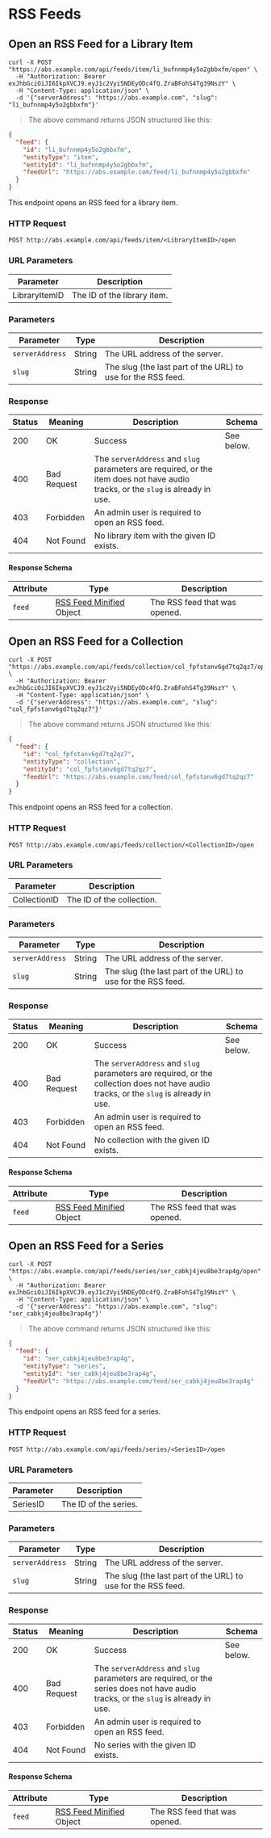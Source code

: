 # RSS Feeds

## Open an RSS Feed for a Library Item

```shell
curl -X POST "https://abs.example.com/api/feeds/item/li_bufnnmp4y5o2gbbxfm/open" \
  -H "Authorization: Bearer exJhbGciOiJI6IkpXVCJ9.eyJ1c2Vyi5NDEyODc4fQ.ZraBFohS4Tg39NszY" \
  -H "Content-Type: application/json" \
  -d '{"serverAddress": "https://abs.example.com", "slug": "li_bufnnmp4y5o2gbbxfm"}'
```

> The above command returns JSON structured like this:

```json
{
  "feed": {
    "id": "li_bufnnmp4y5o2gbbxfm",
    "entityType": "item",
    "entityId": "li_bufnnmp4y5o2gbbxfm",
    "feedUrl": "https://abs.example.com/feed/li_bufnnmp4y5o2gbbxfm"
  }
}
```

This endpoint opens an RSS feed for a library item.

### HTTP Request

`POST http://abs.example.com/api/feeds/item/<LibraryItemID>/open`

### URL Parameters

Parameter | Description
--------- | -----------
LibraryItemID | The ID of the library item.

### Parameters

Parameter | Type | Description
--------- | ---- | -----------
`serverAddress` | String | The URL address of the server.
`slug` | String | The slug (the last part of the URL) to use for the RSS feed.

### Response

Status | Meaning | Description | Schema
------ | ------- | ----------- | ------
200 | OK | Success | See below.
400 | Bad Request | The `serverAddress` and `slug` parameters are required, or the item does not have audio tracks, or the `slug` is already in use. |
403 | Forbidden | An admin user is required to open an RSS feed. |
404 | Not Found | No library item with the given ID exists. |

#### Response Schema

Attribute | Type | Description
--------- | ---- | -----------
`feed` | [RSS Feed Minified](#rss-feed-minified) Object | The RSS feed that was opened.


## Open an RSS Feed for a Collection

```shell
curl -X POST "https://abs.example.com/api/feeds/collection/col_fpfstanv6gd7tq2qz7/open" \
  -H "Authorization: Bearer exJhbGciOiJI6IkpXVCJ9.eyJ1c2Vyi5NDEyODc4fQ.ZraBFohS4Tg39NszY" \
  -H "Content-Type: application/json" \
  -d '{"serverAddress": "https://abs.example.com", "slug": "col_fpfstanv6gd7tq2qz7"}'
```

> The above command returns JSON structured like this:

```json
{
  "feed": {
    "id": "col_fpfstanv6gd7tq2qz7",
    "entityType": "collection",
    "entityId": "col_fpfstanv6gd7tq2qz7",
    "feedUrl": "https://abs.example.com/feed/col_fpfstanv6gd7tq2qz7"
  }
}
```

This endpoint opens an RSS feed for a collection.

### HTTP Request

`POST http://abs.example.com/api/feeds/collection/<CollectionID>/open`

### URL Parameters

Parameter | Description
--------- | -----------
CollectionID | The ID of the collection.

### Parameters

Parameter | Type | Description
--------- | ---- | -----------
`serverAddress` | String | The URL address of the server.
`slug` | String | The slug (the last part of the URL) to use for the RSS feed.

### Response

Status | Meaning | Description | Schema
------ | ------- | ----------- | ------
200 | OK | Success | See below.
400 | Bad Request | The `serverAddress` and `slug` parameters are required, or the collection does not have audio tracks, or the `slug` is already in use. |
403 | Forbidden | An admin user is required to open an RSS feed. |
404 | Not Found | No collection with the given ID exists. |

#### Response Schema

Attribute | Type | Description
--------- | ---- | -----------
`feed` | [RSS Feed Minified](#rss-feed-minified) Object | The RSS feed that was opened.


## Open an RSS Feed for a Series

```shell
curl -X POST "https://abs.example.com/api/feeds/series/ser_cabkj4jeu8be3rap4g/open" \
  -H "Authorization: Bearer exJhbGciOiJI6IkpXVCJ9.eyJ1c2Vyi5NDEyODc4fQ.ZraBFohS4Tg39NszY" \
  -H "Content-Type: application/json" \
  -d '{"serverAddress": "https://abs.example.com", "slug": "ser_cabkj4jeu8be3rap4g"}'
```

> The above command returns JSON structured like this:

```json
{
  "feed": {
    "id": "ser_cabkj4jeu8be3rap4g",
    "entityType": "series",
    "entityId": "ser_cabkj4jeu8be3rap4g",
    "feedUrl": "https://abs.example.com/feed/ser_cabkj4jeu8be3rap4g"
  }
}
```

This endpoint opens an RSS feed for a series.

### HTTP Request

`POST http://abs.example.com/api/feeds/series/<SeriesID>/open`

### URL Parameters

Parameter | Description
--------- | -----------
SeriesID | The ID of the series.

### Parameters

Parameter | Type | Description
--------- | ---- | -----------
`serverAddress` | String | The URL address of the server.
`slug` | String | The slug (the last part of the URL) to use for the RSS feed.

### Response

Status | Meaning | Description | Schema
------ | ------- | ----------- | ------
200 | OK | Success | See below.
400 | Bad Request | The `serverAddress` and `slug` parameters are required, or the series does not have audio tracks, or the `slug` is already in use. |
403 | Forbidden | An admin user is required to open an RSS feed. |
404 | Not Found | No series with the given ID exists. |

#### Response Schema

Attribute | Type | Description
--------- | ---- | -----------
`feed` | [RSS Feed Minified](#rss-feed-minified) Object | The RSS feed that was opened.
